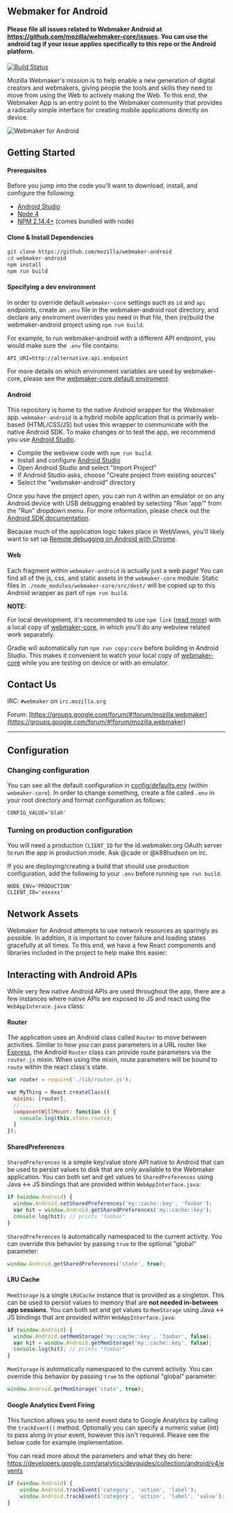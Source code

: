 ## Webmaker for Android

#### Please file all issues related to Webmaker Android at https://github.com/mozilla/webmaker-core/issues. You can use the android tag if your issue applies specifically to this repo or the Android platform.

[![Build Status](https://travis-ci.org/mozilla/webmaker-android.svg?branch=develop)](https://travis-ci.org/mozilla/webmaker-android)

Mozilla Webmaker's mission is to help enable a new generation of digital creators and webmakers, giving people the tools and skills they need to move from using the Web to actively making the Web. To this end, the Webmaker App is an entry point to the Webmaker community that provides a radically simple interface for creating mobile applications directly on device.

![Webmaker for Android](https://cloud.githubusercontent.com/assets/747641/7551523/6e866ae2-f640-11e4-8606-2e7f890b438e.jpg)

## Getting Started

#### Prerequisites
Before you jump into the code you'll want to download, install, and configure the following:

- [Android Studio](http://developer.android.com/sdk)
- [Node 4](https://nodejs.org/)
- [NPM 2.14.4+](https://www.npmjs.com/) (comes bundled with node)

#### Clone & Install Dependencies
```bash
git clone https://github.com/mozilla/webmaker-android
cd webmaker-android
npm install
npm run build
```

#### Specifying a dev environment

In order to override default `webmaker-core` settings such as `id` and `api` endpoints, create an `.env` file in the webmaker-android root directory, and declare any enviroment overrides you need in that file, then (re)build the webmaker-android project using `npm run build`.

For example, to run webmaker-android with a different API endpoint, you would make sure the `.env` file contains:
```
API_URI=http://alternative.api.endpoint
```

For more details on which environment variables are used by webmaker-core, please see the [webmaker-core default enviroment](https://github.com/mozilla/webmaker-core/blob/develop/config/defaults.env).

#### Android

This repository is home to the native Android wrapper for the Webmaker app. `webmaker-android` is a hybrid mobile application that is primarily web-based (HTML/CSS/JS) but uses this wrapper to communicate with the native Android SDK. To make changes or to test the app, we recommend you use [Android Studio](http://developer.android.com/sdk/index.html).

- Compile the webview code with `npm run build`.
- Install and configure [Android Studio](http://developer.android.com/sdk)
- Open Android Studio and select "Import Project"
- If Android Studio asks, choose "Create project from existing sources"
- Select the "webmaker-android" directory

Once you have the project open, you can run it within an emulator or on any Android device with USB debugging enabled by selecting "Run 'app'" from the "Run" dropdown menu. For more information, please check out the [Android SDK documentation](http://developer.android.com/training/index.html).

Because much of the application logic takes place in WebViews, you'll likely want to set up [Remote debugging on Android with Chrome](https://developer.chrome.com/devtools/docs/remote-debugging).

#### Web
Each fragment within `webmaker-android` is actually just a web page! You can find all of the js, css, and static assets in the `webmaker-core` module. Static files in `./node_modules/webmaker-core/src/dest/` will be copied up to this Android wrapper as part of `npm run build`.

**NOTE:**

For local development, it's recommended to use `npm link` ([read more](https://docs.npmjs.com/cli/link)) with a local copy of [webmaker-core](https://github.com/mozilla/webmaker-core), in which you'll do any webview related work separately.

Gradle will automatically run `npm run copy:core` before building in Android Studio. This makes it convenient to watch your local copy of [webmaker-core](https://github.com/mozilla/webmaker-core) while you are testing on device or with an emulator.

## Contact Us
IRC: `#webmaker` on `irc.mozilla.org`

Forum: [https://groups.google.com/forum/#!forum/mozilla.webmaker](https://groups.google.com/forum/#!forum/mozilla.webmaker)

---

## Configuration

### Changing configuration

You can see all the default configuration in [config/defaults.env](https://github.com/mozilla/webmaker-core/blob/develop/config/defaults.env) (within `webmaker-core`). In order to change something, create a file called `.env` in your root directory and format configuration as follows:

```
CONFIG_VALUE='blah'

```

### Turning on production configuration

You will need a production `CLIENT_ID` for the id.webmaker.org OAuth server to run the app in production mode. Ask @cade or @k88hudson on irc.

If you are deploying/creating a build that should use production configuration, add the following to your `.env` before running `npm run build`.

```
NODE_ENV='PRODUCTION'
CLIENT_ID='xxxxxx'
```

## Network Assets

Webmaker for Android attempts to use network resources as sparingly as possible. In addition, it is important to cover failure and loading states gracefully at all times. To this end, we have a few React components and libraries included in the project to help make this easier:



## Interacting with Android APIs

While very few native Android APIs are used throughout the app, there are a few instances where native APIs are exposed to JS and react using the `WebAppInterace.java` class:

#### Router
The application uses an Android class called `Router` to move between activities. Similar to how you can pass parameters in a URL router like [Express](http://expressjs.com/), the Android `Router` class can provide route parameters via the `router.js` mixin. When using the mixin, route parameters will be bound to `route` within the react class's state.
```js
var router = require('./lib/router.js');

var MyThing = React.createClass({
  mixins: [router],
  // ...
  componentWillMount: function () {
    console.log(this.state.route);
  }
});
```

#### SharedPreferences
`SharedPreferences` is a simple key/value store API native to Android that can be used to persist values to disk that are only available to the Webmaker application. You can both set and get values to `SharedPreferences` using Java <-> JS bindings that are provided within `WebAppInterface.java`:
```js
if (window.Android) {
  window.Android.setSharedPreferences('my::cache::key', 'foobar');
  var hit = window.Android.getSharedPreferences('my::cache::key');
  console.log(hit); // prints "foobar"
}
```

`SharedPreferences` is automatically namespaced to the current activity. You can override this behavior by passing `true` to the optional "global" parameter:
```js
window.Android.getSharedPreferences('state', true);
```

#### LRU Cache
`MemStorage` is a single `LRUCache` instance that is provided as a singleton. This can be used to persist values to memory that are **not needed in-between app sessions**. You can both set and get values to `MemStorage` using Java <-> JS bindings that are provided within `WebAppInterface.java`:
```js
if (window.Android) {
  window.Android.setMemStorage('my::cache::key', 'foobar', false);
  var hit = window.Android.getMemStorage('my::cache::key', false);
  console.log(hit); // prints "foobar"
}
```

`MemStorage` is automatically namespaced to the current activity. You can override this behavior by passing `true` to the optional "global" parameter:
```js
window.Android.getMemStorage('state', true);
```

#### Google Analytics Event Firing

This function allows you to send event data to Google Analytics by calling the ```trackEvent()``` method. Optionally you can specify a numeric value (int) to pass along in your event, however this isn't required. Please see the below code for example implementation.

You can read more about the parameters and what they do here: https://developers.google.com/analytics/devguides/collection/android/v4/events

```js
if (window.Android) {
    window.Android.trackEvent('category', 'action', 'label');
    window.Android.trackEvent('category', 'action', 'label', 'value'); // optional value
}
```
